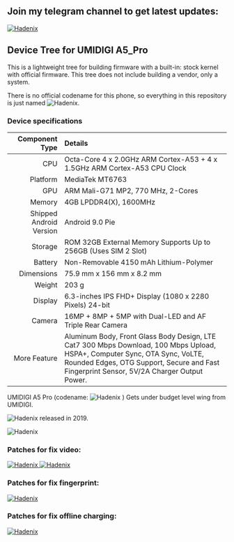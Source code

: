 ## Join my telegram channel to get latest updates:
<p>
<a href="https://t.me/UMIDIGIA5Pro">
  <img src="https://img.shields.io/badge/Telegram-UMIDIGI A5 Pro Updates-yellow" alt="Hadenix">
</a>
</p>

## Device Tree for UMIDIGI A5_Pro

This is a lightweight tree for building firmware with a built-in: stock kernel with official firmware. This tree does not include building a vendor, only a system.

There is no official codename for this phone, so everything in this repository is just named ![Hadenix](https://img.shields.io/badge/-breeze-blue).

### Device specifications

Component Type | Details
-------:|:-------------------------
CPU     | Octa-Core 4 x 2.0GHz ARM Cortex-A53 + 4 x 1.5GHz ARM Cortex-A53 CPU Clock
Platform | MediaTek MT6763
GPU     | ARM Mali-G71 MP2, 770 MHz, 2-Cores
Memory  | 4GB LPDDR4(X), 1600MHz
Shipped Android Version | 	Android 9.0 Pie
Storage | ROM 32GB External Memory Supports Up to 256GB (Uses SIM 2 Slot)
Battery | Non-Removable 4150 mAh Lithium-Polymer
Dimensions | 75.9 mm x 156 mm x 8.2 mm
Weight | 203 g
Display | 6.3-inches IPS FHD+ Display (1080 x 2280 Pixels) 24-bit
Camera | 16MP + 8MP + 5MP with Dual-LED and AF Triple Rear Camera | 16MP  Front Camera
More Feature | Aluminum Body, Front Glass Body Design, LTE Cat7 300 Mbps Download, 100 Mbps Upload, HSPA+, Computer Sync, OTA Sync, VoLTE, Rounded Edges, OTG Support, Secure and Fast Fingerprint Sensor, 5V/2A Charger Output Power.

UMIDIGI A5 Pro (codename: ![Hadenix](https://img.shields.io/badge/-breeze-blue) ) Gets under budget level wing from UMIDIGI.

![Hadenix](https://img.shields.io/badge/-breeze-blue) released in 2019.

![Hadenix](http://Hadenix.github.io/images/a5dev.png)

### Patches for fix video:
<p>
<a href="https://github.com/UMIDIGI-MT6763-Development/external_skia_src_gpu">
  <img src="https://img.shields.io/badge/external-skia/src/gpu-orange" alt="Hadenix">
</a>

<a href="https://github.com/UMIDIGI-MT6763-Development/frameworks_base_libs_hwui_surfacetexture">
  <img src="https://img.shields.io/badge/frameworks-base/libs/hwui/surfacetexture-orange" alt="Hadenix">
</a>
</p>

### Patches for fix fingerprint:
<p>
<a href="https://github.com/UMIDIGI-MT6763-Development/frameworks_base_biometrics">
  <img src="https://img.shields.io/badge/frameworks-base/biometrics-orange" alt="Hadenix">
</a>
</p>

### Patches for fix offline charging:
<p>
<a href="https://github.com/UMIDIGI-MT6763-Development/system_core/blob/master/fix-offline-charger.patch">
  <img src="https://img.shields.io/badge/system-core/rootdir-orange" alt="Hadenix">
</a>
</p>
